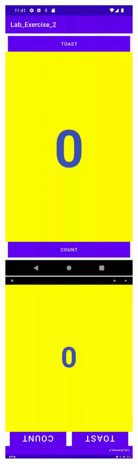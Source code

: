 <img src="/gif/Lab_2_Coding_Challenge_Portrait_And_Landscape.gif" width="400"/>
<img src="/gif/Tablet.gif" width="400"/>
